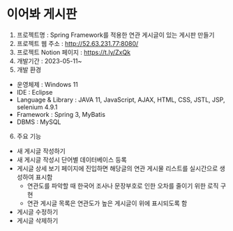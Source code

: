 # 이어봐 게시판
1. 프로젝트명 : Spring Framework를 적용한 연관 게시글이 있는 게시판 만들기
2. 프로젝트 웹 주소 : http://52.63.231.77:8080/
3. 프로젝트 Notion 페이지 : https://t.ly/ZxQk
4. 개발기간 : 2023-05-11~
5. 개발 환경
  - 운영체제 : Windows 11
  - IDE : Eclipse
  - Language & Library : JAVA 11, JavaScript, AJAX, HTML, CSS, JSTL, JSP, selenium 4.9.1
  - Framework : Spring 3, MyBatis
  - DBMS : MySQL
6. 주요 기능
  - 새 게시글 작성하기
  - 새 게시글 작성시 단어별 데이터베이스 등록
  - 게시글 상세 보기 페이지에 진입하면 해당글의 연관 게시물 리스트를 실시간으로 생성하여 표시함
      - 연관도를 파악할 때 한국어 조사나 문장부호로 인한 오차를 줄이기 위한 로직 구현
      - 연관 게시글 목록은 연관도가 높은 게시글이 위에 표시되도록 함
  - 게시글 수정하기
  - 게시글 삭제하기
